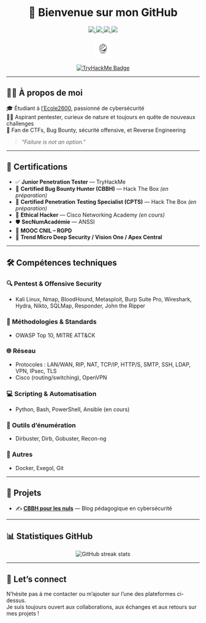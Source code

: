 <h1 align="center">👋 Bienvenue sur mon GitHub</h1>

<p align="center">
  <a href="https://github.com/Theocyg">
    <img src="https://img.shields.io/badge/GitHub-%2312100E.svg?style=for-the-badge&logo=github&logoColor=white" />
  </a>
  <a href="https://steamcommunity.com/id/Pics0u">
    <img src="https://img.shields.io/badge/Steam-000000?style=for-the-badge&logo=steam&logoColor=white" />
  </a>
  <a href="https://theocyg.github.io/CBBH/">
    <img src="https://img.shields.io/badge/Portfolio-000000?style=for-the-badge&logo=google-chrome&logoColor=white" />
  </a>
  <a href="mailto:theo.cygan@gmail.com">
    <img src="https://img.shields.io/badge/Mail-EA4335?style=for-the-badge&logo=gmail&logoColor=white" />
  </a>
  <p align="center">
  <a href="https://www.root-me.org/Picsou-879455?lang=fr">
    <img src="https://raw.githubusercontent.com/Theocyg/Theocyg/main/Private/Images/Socials/rootme.svg" alt="Root-Me" style="background-color: white; padding: 10px; border-radius: 5px;" height="30" />
  </a>
</p>
</p>

<div align="center">
  <a href="https://tryhackme.com/p/Theocyg">
    <img src="https://tryhackme-badges.s3.amazonaws.com/Picsou..png" alt="TryHackMe Badge" />
  </a>
</div>

---

## 👨‍💻 À propos de moi

🎓 Étudiant à [l’Ecole2600](https://www.2600.eu/), passionné de cybersécurité  
🕵️‍♂️ Aspirant pentester, curieux de nature et toujours en quête de nouveaux challenges  
🧠 Fan de CTFs, Bug Bounty, sécurité offensive, et Reverse Engineering

> _"Failure is not an option."_

---

## 📜 Certifications

- ✅ **Junior Penetration Tester** — TryHackMe  
- 🧪 **Certified Bug Bounty Hunter (CBBH)** — Hack The Box *(en préparation)*  
- 🔐 **Certified Penetration Testing Specialist (CPTS)** — Hack The Box *(en préparation)*  
- 🧠 **Ethical Hacker** — Cisco Networking Academy *(en cours)*  
- 🛡️ **SecNumAcadémie** — ANSSI  
- 📄 **MOOC CNIL – RGPD**  
- 🔧 **Trend Micro Deep Security / Vision One / Apex Central**

---

## 🛠️ Compétences techniques

### 🔍 Pentest & Offensive Security
- Kali Linux, Nmap, BloodHound, Metasploit, Burp Suite Pro, Wireshark, Hydra, Nikto, SQLMap, Responder, John the Ripper

### 🧠 Méthodologies & Standards
- OWASP Top 10, MITRE ATT&CK

### 🌐 Réseau
- Protocoles : LAN/WAN, RIP, NAT, TCP/IP, HTTP/S, SMTP, SSH, LDAP, VPN, IPsec, TLS  
- Cisco (routing/switching), OpenVPN

### 💻 Scripting & Automatisation
- Python, Bash, PowerShell, Ansible (en cours)

### 🧪 Outils d’énumération
- Dirbuster, Dirb, Gobuster, Recon-ng

### 🧰 Autres
- Docker, Exegol, Git

---

## 📂 Projets

- ✍️ [**CBBH pour les nuls**](https://github.com/Theocyg/CBBH) — Blog pédagogique en cybersécurité

---

## 📊 Statistiques GitHub

<p align="center">
  <img src="https://streak-stats.demolab.com?user=Theocyg&theme=dark&hide_border=true&date_format=M%20j%5B%2C%20Y%5D" alt="GitHub streak stats" />
</p>

---

## 🤝 Let’s connect

N’hésite pas à me contacter ou m’ajouter sur l’une des plateformes ci-dessus.  
Je suis toujours ouvert aux collaborations, aux échanges et aux retours sur mes projets !
